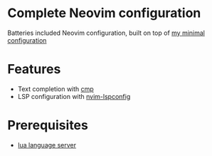# Complete Neovim configuration

Batteries included Neovim configuration, built on top of [my minimal configuration](../minimal/README.md)

# Features

- Text completion with [cmp](https://github.com/hrsh7th/nvim-cmp)
- LSP configuration with [nvim-lspconfig](https://github.com/neovim/nvim-lspconfig/tree/master)

# Prerequisites

- [lua language server](https://luals.github.io/)
